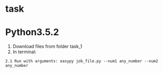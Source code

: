 # task
# Python3.5.2
1. Download files from folder task_1
2. In terminal:
  ```
  2.1 Run with arguments: easypy job_file.py --num1 any_number --num2 any_number
```
